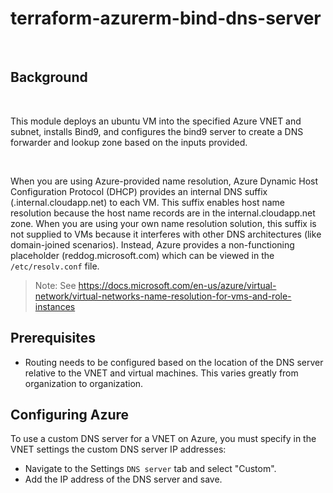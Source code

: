 # terraform-azurerm-bind-dns-server
<p>&nbsp;</p>

## Background
<p>&nbsp;</p>

This module deploys an ubuntu VM into the specified Azure VNET and subnet, installs Bind9, and configures the bind9 server to create a DNS forwarder and lookup zone based on the inputs provided.
<p>&nbsp;</p>

When you are using Azure-provided name resolution, Azure Dynamic Host Configuration Protocol (DHCP) provides an internal DNS suffix (.internal.cloudapp.net) to each VM. This suffix enables host name resolution because the host name records are in the internal.cloudapp.net zone. When you are using your own name resolution solution, this suffix is not supplied to VMs because it interferes with other DNS architectures (like domain-joined scenarios). Instead, Azure provides a non-functioning placeholder (reddog.microsoft.com) which can be viewed in the `/etc/resolv.conf` file.

>Note: See https://docs.microsoft.com/en-us/azure/virtual-network/virtual-networks-name-resolution-for-vms-and-role-instances

## Prerequisites
- Routing needs to be configured based on the location of the DNS server relative to the VNET and virtual machines. This varies greatly from organization to organization.

## Configuring Azure
To use a custom DNS server for a VNET on Azure, you must specify in the VNET settings the custom DNS server IP addresses:

- Navigate to the Settings `DNS server` tab and select "Custom". 
- Add the IP address of the DNS server and save.

 